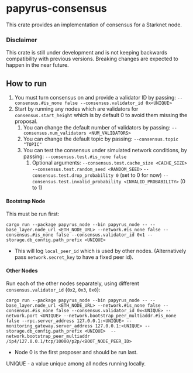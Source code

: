 # papyrus-consensus

This crate provides an implementation of consensus for a Starknet node.

### Disclaimer
This crate is still under development and is not keeping backwards compatibility with previous
versions. Breaking changes are expected to happen in the near future.

## How to run
1. You must turn consensus on and provide a validator ID by passing: `--consensus.#is_none false --consensus.validator_id 0x<UNIQUE>`
2. Start by running any nodes which are validators for `consensus.start_height` which is by default 0 to avoid them missing the proposal.
   1. You can change the default number of validators by passing: `--consensus.num_validators <NUM_VALIDATORS>` 
   2. You can change the default topic by passing: `--consensus.topic "TOPIC"`
   3. You can test the consensus under simulated network conditions, by passing: `--consensus.test.#is_none false`
      1. Optional arguments:
         `--consensus.test.cache_size <CACHE_SIZE>`
         `--consensus.test.random_seed <RANDOM_SEED>`
         `--consensus.test.drop_probability 0` (set to 0 for now)
         `--consensus.test.invalid_probability <INVALID_PROBABILITY>` (0 to 1)

#### Bootstrap Node
This must be run first:
```
cargo run --package papyrus_node --bin papyrus_node -- --base_layer.node_url <ETH_NODE_URL> --network.#is_none false --consensus.#is_none false --consensus.validator_id 0x1 --storage.db_config.path_prefix <UNIQUE>
```
- This will log `local_peer_id` which is used by other nodes. (Alternatively pass `network.secret_key` to have a fixed peer id).

#### Other Nodes
Run each of the other nodes separately, using different `consensus.validator_id` {`0x2`, `0x3`, `0x0`}:

```
cargo run --package papyrus_node --bin papyrus_node -- --base_layer.node_url <ETH_NODE_URL> --network.#is_none false --consensus.#is_none false --consensus.validator_id 0x<UNIQUE> --network.port <UNIQUE> --network.bootstrap_peer_multiaddr.#is_none false --rpc.server_address 127.0.0.1:<UNIQUE> --monitoring_gateway.server_address 127.0.0.1:<UNIQUE> --storage.db_config.path_prefix <UNIQUE>  --network.bootstrap_peer_multiaddr /ip4/127.0.0.1/tcp/10000/p2p/<BOOT_NODE_PEER_ID>
```
- Node 0 is the first proposer and should be run last.

UNIQUE - a value unique among all nodes running locally.
